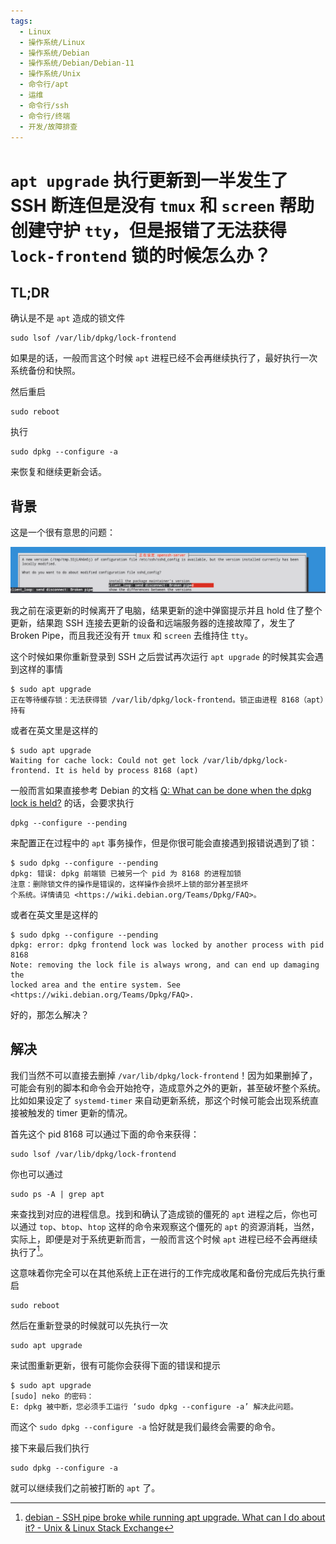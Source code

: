 ```yaml
---
tags:
  - Linux
  - 操作系统/Linux
  - 操作系统/Debian
  - 操作系统/Debian/Debian-11
  - 操作系统/Unix
  - 命令行/apt
  - 运维
  - 命令行/ssh
  - 命令行/终端
  - 开发/故障排查
---
```

# `apt upgrade` 执行更新到一半发生了 SSH 断连但是没有 `tmux` 和 `screen` 帮助创建守护 `tty`，但是报错了无法获得 `lock-frontend` 锁的时候怎么办？

## TL;DR

确认是不是 `apt` 造成的锁文件

```shell
sudo lsof /var/lib/dpkg/lock-frontend
```

如果是的话，一般而言这个时候 `apt` 进程已经不会再继续执行了，最好执行一次系统备份和快照。

然后重启

```shell
sudo reboot
```

执行

```shell
sudo dpkg --configure -a
```

来恢复和继续更新会话。

## 背景

这是一个很有意思的问题：

![](./assets/during-apt-upgrading-ssh-broken-pipe-and-no-tty-wrapper-what-to-do-screenshot-1.png)

我之前在滚更新的时候离开了电脑，结果更新的途中弹窗提示并且 hold 住了整个更新，结果跑 SSH 连接去更新的设备和远端服务器的连接故障了，发生了 Broken Pipe，而且我还没有开 `tmux` 和 `screen` 去维持住 `tty`。

这个时候如果你重新登录到 SSH 之后尝试再次运行 `apt upgrade` 的时候其实会遇到这样的事情

```shell
$ sudo apt upgrade
正在等待缓存锁：无法获得锁 /var/lib/dpkg/lock-frontend。锁正由进程 8168（apt）持有
```

或者在英文里是这样的

```shell
$ sudo apt upgrade
Waiting for cache lock: Could not get lock /var/lib/dpkg/lock-frontend. It is held by process 8168 (apt)
```

一般而言如果直接参考 Debian 的文档 [Q: What can be done when the dpkg lock is held?](https://wiki.debian.org/Teams/Dpkg/FAQ#Q:_What_can_be_done_when_the_dpkg_lock_is_held.3F) 的话，会要求执行

```shell
dpkg --configure --pending
```

来配置正在过程中的 `apt` 事务操作，但是你很可能会直接遇到报错说遇到了锁：

```shell
$ sudo dpkg --configure --pending
dpkg: 错误: dpkg 前端锁 已被另一个 pid 为 8168 的进程加锁
注意：删除锁文件的操作是错误的，这样操作会损坏上锁的部分甚至损坏
个系统。详情请见 <https://wiki.debian.org/Teams/Dpkg/FAQ>。
```

或者在英文里是这样的

```shell
$ sudo dpkg --configure --pending
dpkg: error: dpkg frontend lock was locked by another process with pid 8168
Note: removing the lock file is always wrong, and can end up damaging the
locked area and the entire system. See <https://wiki.debian.org/Teams/Dpkg/FAQ>.
```

好的，那怎么解决？

## 解决

我们当然不可以直接去删掉 `/var/lib/dpkg/lock-frontend`！因为如果删掉了，可能会有别的脚本和命令会开始抢夺，造成意外之外的更新，甚至破坏整个系统。比如如果设定了 `systemd-timer` 来自动更新系统，那这个时候可能会出现系统直接被触发的 timer 更新的情况。

首先这个 pid 8168 可以通过下面的命令来获得：

```shell
sudo lsof /var/lib/dpkg/lock-frontend
```

你也可以通过

```shell
sudo ps -A | grep apt
```

来查找到对应的进程信息。找到和确认了造成锁的僵死的 `apt` 进程之后，你也可以通过 `top`、`btop`、`htop` 这样的命令来观察这个僵死的 `apt` 的资源消耗，当然，实际上，即便是对于系统更新而言，一般而言这个时候 `apt` 进程已经不会再继续执行了[^1]。

这意味着你完全可以在其他系统上正在进行的工作完成收尾和备份完成后先执行重启

```shell
sudo reboot
```

然后在重新登录的时候就可以先执行一次

```shell
sudo apt upgrade
```

来试图重新更新，很有可能你会获得下面的错误和提示

```shell
$ sudo apt upgrade
[sudo] neko 的密码：
E: dpkg 被中断，您必须手工运行 ‘sudo dpkg --configure -a’ 解决此问题。
```

而这个 `sudo dpkg --configure -a` 恰好就是我们最终会需要的命令。

接下来最后我们执行

```shell
sudo dpkg --configure -a
```

就可以继续我们之前被打断的 `apt` 了。


[^1]: [debian - SSH pipe broke while running apt upgrade. What can I do about it? - Unix & Linux Stack Exchange](https://unix.stackexchange.com/questions/156541/ssh-pipe-broke-while-running-apt-upgrade-what-can-i-do-about-it)